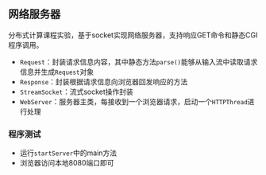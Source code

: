 ## 网络服务器
分布式计算课程实验，基于socket实现网络服务器，支持响应GET命令和静态CGI程序调用。
* `Request`：封装请求信息内容，其中静态方法`parse()`能够从输入流中读取请求信息并生成`Request`对象
* `Response`：封装根据请求信息向浏览器回发响应的方法
* `StreamSocket`：流式socket操作封装
* `WebServer`：服务器主类，每接收到一个浏览器请求，启动一个`HTTPThread`进行处理
### 程序测试
* 运行`startServer`中的main方法
* 浏览器访问本地8080端口即可
